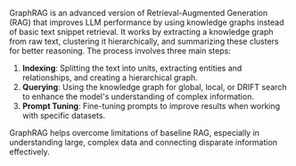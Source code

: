 GraphRAG is an advanced version of Retrieval-Augmented Generation (RAG) that improves LLM performance by using knowledge graphs instead of basic text snippet retrieval. It works by extracting a knowledge graph from raw text, clustering it hierarchically, and summarizing these clusters for better reasoning. The process involves three main steps:

1. **Indexing**: Splitting the text into units, extracting entities and relationships, and creating a hierarchical graph.
2. **Querying**: Using the knowledge graph for global, local, or DRIFT search to enhance the model's understanding of complex information.
3. **Prompt Tuning**: Fine-tuning prompts to improve results when working with specific datasets.

GraphRAG helps overcome limitations of baseline RAG, especially in understanding large, complex data and connecting disparate information effectively.
